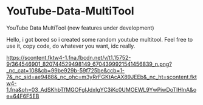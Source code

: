 # YouTube-Data-MultiTool
YouTube Data MultiTool (new features under development)

Hello, i got bored so i created some random youtube multitool.
Feel free to use it, copy code, do whatever you want, idc really.

https://scontent.fktw4-1.fna.fbcdn.net/v/t1.15752-9/364546901_820744529498149_6704399921541456839_n.png?_nc_cat=108&cb=99be929b-59f725be&ccb=1-7&_nc_sid=ae9488&_nc_ohc=m3yRrFGKtAcAX89JEEb&_nc_ht=scontent.fktw4-1.fna&oh=03_AdSKhbTfMGOFgIJdxIgYC3iKc0UMOEWL9YwPiwDoTIHlnA&oe=64F6F5EB
